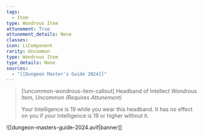 ```yaml
---
tags:
  - Item
type: Wondrous Item
attunement: True
attunement_details: None
classes:
icon: LiComponent
rarity: Uncommon
type: Wondrous Item
type_details: None
sources: 
  - "[[Dungeon Master's Guide 2024]]"
---
```

>[!uncommon-wondrous-item-callout] Headband of Intellect
>_Wondrous Item, Uncommon (Requires Attunement)_
>
>Your Intelligence is 19 while you wear this headband. It has no effect on you if your Intelligence is 19 or higher without it.
>


![[dungeon-masters-guide-2024.avif|banner]]